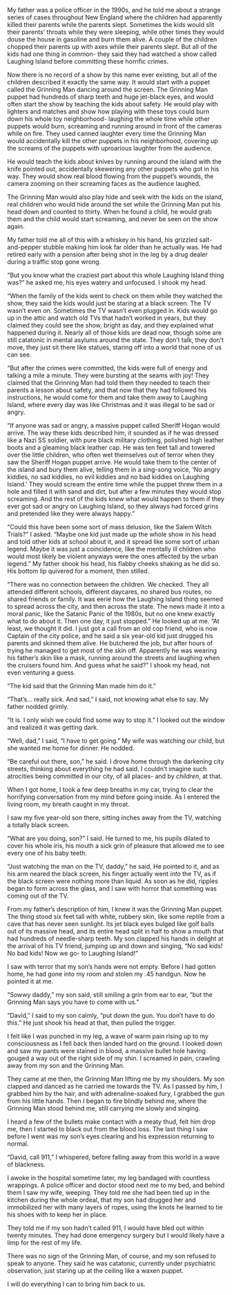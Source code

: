 My father was a police officer in the 1990s, and he told me about a strange series of cases throughout New England where the children had apparently killed their parents while the parents slept. Sometimes the kids would slit their parents’ throats while they were sleeping, while other times they would douse the house in gasoline and burn them alive. A couple of the children chopped their parents up with axes while their parents slept. But all of the kids had one thing in common- they said they had watched a show called Laughing Island before committing these horrific crimes.

Now there is no record of a show by this name ever existing, but all of the children described it exactly the same way. It would start with a puppet called the Grinning Man dancing around the screen. The Grinning Man puppet had hundreds of sharp teeth and huge jet-black eyes, and would often start the show by teaching the kids about safety. He would play with lighters and matches and show how playing with these toys could burn down his whole toy neighborhood- laughing the whole time while other puppets would burn, screaming and running around in front of the cameras while on fire. They used canned laughter every time the Grinning Man would accidentally kill the other puppets in his neighborhood, covering up the screams of the puppets with uproarious laughter from the audience.

He would teach the kids about knives by running around the island with the knife pointed out, accidentally skewering any other puppets who got in his way. They would show real blood flowing from the puppet’s wounds, the camera zooming on their screaming faces as the audience laughed.

The Grinning Man would also play hide and seek with the kids on the island, real children who would hide around the set while the Grinning Man put his head down and counted to thirty. When he found a child, he would grab them and the child would start screaming, and never be seen on the show again.

My father told me all of this with a whiskey in his hand, his grizzled salt-and-pepper stubble making him look far older than he actually was. He had retired early with a pension after being shot in the leg by a drug dealer during a traffic stop gone wrong.

“But you know what the craziest part about this whole Laughing Island thing was?” he asked me, his eyes watery and unfocused. I shook my head.

“When the family of the kids went to check on them while they watched the show, they said the kids would just be staring at a black screen. The TV wasn’t even on. Sometimes the TV wasn’t even plugged in. Kids would go up in the attic and watch old TVs that hadn’t worked in years, but they claimed they could see the show, bright as day, and they explained what happened during it. Nearly all of those kids are dead now, though some are still catatonic in mental asylums around the state. They don’t talk, they don’t move, they just sit there like statues, staring off into a world that none of us can see.

“But after the crimes were committed, the kids were full of energy and talking a mile a minute. They were bursting at the seams with joy! They claimed that the Grinning Man had told them they needed to teach their parents a lesson about safety, and that now that they had followed his instructions, he would come for them and take them away to Laughing Island, where every day was like Christmas and it was illegal to be sad or angry. 

“If anyone was sad or angry, a massive puppet called Sheriff Hogan would arrive. The way these kids described him, it sounded as if he was dressed like a Nazi SS soldier, with pure black military clothing, polished high leather boots and a gleaming black leather cap. He was ten feet tall and towered over the little children, who often wet themselves out of terror when they saw the Sheriff Hogan puppet arrive. He would take them to the center of the island and bury them alive, telling them in a sing-song voice, ‘No angry kiddies, no sad kiddies, no evil kiddies and no bad kiddies on Laughing Island.’ They would scream the entire time while the puppet threw them in a hole and filled it with sand and dirt, but after a few minutes they would stop screaming. And the rest of the kids knew what would happen to them if they ever got sad or angry on Laughing Island, so they always had forced grins and pretended like they were always happy.”

“Could this have been some sort of mass delusion, like the Salem Witch Trials?” I asked. “Maybe one kid just made up the whole show in his head and told other kids at school about it, and it spread like some sort of urban legend. Maybe it was just a coincidence, like the mentally ill children who would most likely be violent anyways were the ones affected by the urban legend.” My father shook his head, his flabby cheeks shaking as he did so. His bottom lip quivered for a moment, then stilled.

“There was no connection between the children. We checked. They all attended different schools, different daycares, no shared bus routes, no shared friends or family. It was eerie how the Laughing Island thing seemed to spread across the city, and then across the state. The news made it into a moral panic, like the Satanic Panic of the 1980s, but no one knew exactly what to do about it. Then one day, it just stopped.” He looked up at me. “At least, we thought it did. I just got a call from an old cop friend, who is now Captain of the city police, and he said a six year-old kid just drugged his parents and skinned them alive. He butchered the job, but after hours of trying he managed to get most of the skin off. Apparently he was wearing his father’s skin like a mask, running around the streets and laughing when the cruisers found him. And guess what he said?” I shook my head, not even venturing a guess.

“The kid said that the Grinning Man made him do it.” 

“That’s… really sick. And sad,” I said, not knowing what else to say. My father nodded grimly.

“It is. I only wish we could find some way to stop it.” I looked out the window and realized it was getting dark.

“Well, dad,” I said, “I have to get going.” My wife was watching our child, but she wanted me home for dinner. He nodded.

“Be careful out there, son,” he said. I drove home through the darkening city streets, thinking about everything he had said. I couldn’t imagine such atrocities being committed in our city, of all places- and by *children*, at that.

When I got home, I took a few deep breaths in my car, trying to clear the horrifying conversation from my mind before going inside. As I entered the living room, my breath caught in my throat.

I saw my five year-old son there, sitting inches away from the TV, watching a totally black screen.

“What are you doing, son?” I said. He turned to me, his pupils dilated to cover his whole iris, his mouth a sick grin of pleasure that allowed me to see every one of his baby teeth.

“Just watching the man on the TV, daddy,” he said, He pointed to it, and as his arm neared the black screen, his finger actually went *into* the TV, as if the black screen were nothing more than liquid. As soon as he did, ripples began to form across the glass, and I saw with horror that something was coming out of the TV.

From my father’s description of him, I knew it was the Grinning Man puppet. The thing stood six feet tall with white, rubbery skin, like some reptile from a cave that has never seen sunlight. Its jet black eyes bulged like golf balls out of its massive head, and its entire head split in half to show a mouth that had hundreds of needle-sharp teeth. My son clapped his hands in delight at the arrival of his TV friend, jumping up and down and singing, “No sad kids! No bad kids! Now we go- to Laughing Island!”

I saw with terror that my son’s hands were not empty. Before I had gotten home, he had gone into my room and stolen my .45 handgun. Now he pointed it at me.

“Sowwy daddy,” my son said, still smiling a grin from ear to ear, “but the Grinning Man says you have to come with us.”

“David,” I said to my son calmly, “put down the gun. You don’t have to do this.” He just shook his head at that, then pulled the trigger.

I felt like I was punched in my leg, a wave of warm pain rising up to my consciousness as I fell back then landed hard on the ground. I looked down and saw my pants were stained in blood, a massive bullet hole having gouged a way out of the right side of my shin. I screamed in pain, crawling away from my son and the Grinning Man.

They came at me then, the Grinning Man lifting me by my shoulders. My son clapped and danced as he carried me towards the TV. As I passed by him, I grabbed him by the hair, and with adrenaline-soaked fury, I grabbed the gun from his little hands. Then I began to fire blindly behind me, where the Grinning Man stood behind me, still carrying me slowly and singing.

I heard a few of the bullets make contact with a meaty thud, felt him drop me, then I started to black out from the blood loss. The last thing I saw before I went was my son’s eyes clearing and his expression returning to normal.

“David, call 911,” I whispered, before falling away from this world in a wave of blackness.

I awoke in the hospital sometime later, my leg bandaged with countless wrappings. A police officer and doctor stood next me to my bed, and behind them I saw my wife, weeping. They told me she had been tied up in the kitchen during the whole ordeal, that my son had drugged her and immobilized her with many layers of ropes, using the knots he learned to tie his shoes with to keep her in place.

They told me if my son hadn’t called 911, I would have bled out within twenty minutes. They had done emergency surgery but I would likely have a limp for the rest of my life.

There was no sign of the Grinning Man, of course, and my son refused to speak to anyone. They said he was catatonic, currently under psychiatric observation, just staring up at the ceiling like a waxen puppet.

I will do everything I can to bring him back to us.
